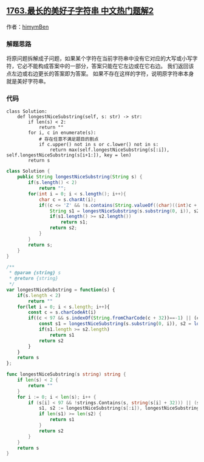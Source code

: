## [1763.最长的美好子字符串 中文热门题解2](https://leetcode.cn/problems/longest-nice-substring/solutions/100000/pythonjavajavascriptgo-by-himymben-rbx7)

作者：[himymBen](https://leetcode.cn/u/himymBen)

### 解题思路
将原问题拆解成子问题，如果某个字符在当前字符串中没有它对应的大写或小写字符，它必不能构成答案中的一部分，答案只能在它左边或在它右边。
我们返回该点左边或右边更长的答案即为答案。
如果不存在这样的字符，说明原字符串本身就是美好字符串。

### 代码

```Python3 []
class Solution:
    def longestNiceSubstring(self, s: str) -> str:
        if len(s) < 2:
            return ""
        for i, c in enumerate(s):
            # 存在任意不满足题目的割点
            if c.upper() not in s or c.lower() not in s:
                return max(self.longestNiceSubstring(s[:i]), self.longestNiceSubstring(s[i+1:]), key = len)
        return s
```
```Java []
class Solution {
    public String longestNiceSubstring(String s) {
        if(s.length() < 2)
            return "";
        for(int i = 0; i < s.length(); i++){
            char c = s.charAt(i);
            if((c <= 'Z' && !s.contains(String.valueOf((char)((int)c + 32)))) || (c >= 'a' && !s.contains(String.valueOf((char)((int)c - 32))))){
                String s1 = longestNiceSubstring(s.substring(0, i)), s2 = longestNiceSubstring(s.substring(i+1));
                if(s1.length() >= s2.length())
                    return s1;
                return s2;
            }
        }
        return s;
    }
}
```
```JavaScript []
/**
 * @param {string} s
 * @return {string}
 */
var longestNiceSubstring = function(s) {
    if(s.length < 2)
        return ""
    for(let i = 0; i < s.length; i++){
        const c = s.charCodeAt(i)
        if((c < 97 && s.indexOf(String.fromCharCode(c + 32))==-1) || (c >= 97 && s.indexOf(String.fromCharCode(c - 32))==-1)){
            const s1 = longestNiceSubstring(s.substring(0, i)), s2 = longestNiceSubstring(s.substring(i+1))
            if(s1.length >= s2.length)
                return s1
            return s2
        }
    }
    return s
};
```
```Go []
func longestNiceSubstring(s string) string {
    if len(s) < 2 {
        return ""
    }
    for i := 0; i < len(s); i++ {
        if (s[i] < 97 && !strings.Contains(s, string(s[i] + 32))) || (s[i] >= 97 && !strings.Contains(s, string(s[i] - 32))) {
            s1, s2 := longestNiceSubstring(s[:i]), longestNiceSubstring(s[i+1:])
            if len(s1) >= len(s2) {
                return s1
            }
            return s2
        }
    }
    return s
}
```
